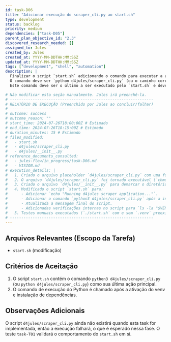 ```yaml
---
id: task-D06
title: "Adicionar execução do scraper_cli.py ao start.sh"
type: development
status: backlog
priority: medium
dependencies: ["task-D05"]
parent_plan_objective_id: "2.3"
discovered_research_needed: []
assigned_to: Jules
created_by: Jules
created_at: YYYY-MM-DDTHH:MM:SSZ
updated_at: YYYY-MM-DDTHH:MM:SSZ
tags: ["development", "shell", "automation"]
description: |
  Finalizar o script `start.sh` adicionando o comando para executar a aplicação principal Python.
  O comando deve ser `python d4jules/scraper_cli.py` (ou o caminho correto, assumindo que `scraper_cli.py` estará dentro do diretório `d4jules`).
  Este comando deve ser o último a ser executado pelo `start.sh` e deve rodar dentro do ambiente virtual ativado.

# Não modificar esta seção manualmente. Jules irá preenchê-la.
# ---------------------------------------------------------------
# RELATÓRIO DE EXECUÇÃO (Preenchido por Jules ao concluir/falhar)
# ---------------------------------------------------------------
# outcome: success
# outcome_reason: ""
# start_time: 2024-07-26T18:00:00Z # Estimado
# end_time: 2024-07-26T18:15:00Z # Estimado
# duration_minutes: 15 # Estimado
# files_modified:
#   - start.sh
#   - d4jules/scraper_cli.py
#   - d4jules/__init__.py
# reference_documents_consulted:
#   - jules-flow/in_progress/task-D06.md
#   - VISION.md
# execution_details: |
#   1. Criado o arquivo placeholder `d4jules/scraper_cli.py` com uma função `main()` que imprime uma mensagem de execução.
#   2. O arquivo `d4jules/scraper_cli.py` foi tornado executável (`chmod +x`).
#   3. Criado o arquivo `d4jules/__init__.py` para demarcar o diretório `d4jules` como um pacote.
#   4. Modificado o script `start.sh` para:
#      - Adicionar `echo "Running d4jules scraper application..."`.
#      - Adicionar o comando `python3 d4jules/scraper_cli.py` após a instalação das dependências.
#      - Atualizada a mensagem final do script.
#      - Adicionadas verificações internas no script para `ls -la "$VENV_DIR/bin/"` e checagem da existência de `$VENV_DIR/bin/activate` para depuração da criação do venv, que se mostraram úteis.
#   5. Testes manuais executados (`./start.sh` com e sem `.venv` preexistente) confirmaram que o script executa todas as etapas, incluindo a chamada ao `scraper_cli.py` placeholder, e que a criação do venv agora está robusta.
# ---------------------------------------------------------------
---
```


## Arquivos Relevantes (Escopo da Tarefa)
* `start.sh` (modificação)

## Critérios de Aceitação
1.  O script `start.sh` contém o comando `python3 d4jules/scraper_cli.py` (ou `python d4jules/scraper_cli.py`) como sua última ação principal.
2.  O comando de execução do Python é chamado após a ativação do venv e instalação de dependências.

## Observações Adicionais
O script `d4jules/scraper_cli.py` ainda não existirá quando esta task for implementada, então a execução falhará, o que é esperado nessa fase. O teste `task-T01` validará o comportamento do `start.sh` em si.
```
